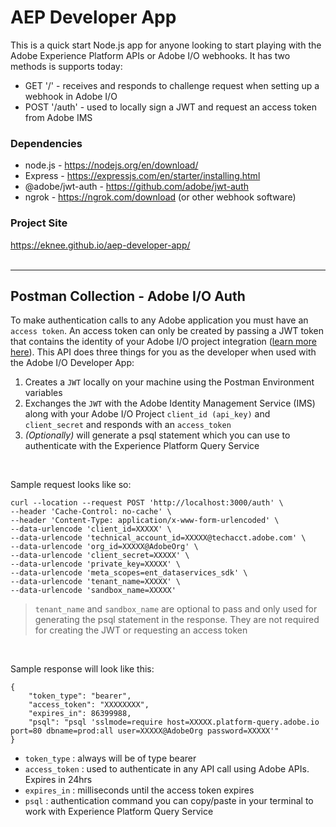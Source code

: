 # AEP Developer App
 
This is a quick start Node.js app for anyone looking to start playing with the Adobe Experience Platform APIs or Adobe I/O webhooks. It has two methods is supports today:

* GET '/' - receives and responds to challenge request when setting up a webhook in Adobe I/O
* POST '/auth' - used to locally sign a JWT and request an access token from Adobe IMS

### Dependencies
* node.js - https://nodejs.org/en/download/
* Express - https://expressjs.com/en/starter/installing.html
* @adobe/jwt-auth - https://github.com/adobe/jwt-auth
* ngrok - https://ngrok.com/download (or other webhook software)

### Project Site
https://eknee.github.io/aep-developer-app/
<br>
<br>

***

## Postman Collection - Adobe I/O Auth
To make authentication calls to any Adobe application you must have an `access token`. An access token can only be created by passing a JWT token that contains the identity of your Adobe I/O project integration ([learn more here](https://www.adobe.io/developer-console/docs/guides/authentication/JWT/)). This API does three things for you as the developer when used with the Adobe I/O Developer App: 
1) Creates a `JWT` locally on your machine using the Postman Environment variables 
2) Exchanges the `JWT` with the Adobe Identity Management Service (IMS) along with your Adobe I/O Project `client_id (api_key)` and `client_secret` and responds with an `access_token`
3) _(Optionally)_ will generate a psql statement which you can use to authenticate with the Experience Platform Query Service

<br>

Sample request looks like so:
```
curl --location --request POST 'http://localhost:3000/auth' \
--header 'Cache-Control: no-cache' \
--header 'Content-Type: application/x-www-form-urlencoded' \
--data-urlencode 'client_id=XXXXX' \
--data-urlencode 'technical_account_id=XXXXX@techacct.adobe.com' \
--data-urlencode 'org_id=XXXXX@AdobeOrg' \
--data-urlencode 'client_secret=XXXXX' \
--data-urlencode 'private_key=XXXXX' \
--data-urlencode 'meta_scopes=ent_dataservices_sdk' \
--data-urlencode 'tenant_name=XXXXX' \
--data-urlencode 'sandbox_name=XXXXX'
```
> `tenant_name` and `sandbox_name` are optional to pass and only used for generating the psql statement in the response. They are not required for creating the JWT or requesting an access token

<br>


Sample response will look like this:
```
{
    "token_type": "bearer",
    "access_token": "XXXXXXXX",
    "expires_in": 86399988,
    "psql": "psql 'sslmode=require host=XXXXX.platform-query.adobe.io port=80 dbname=prod:all user=XXXXX@AdobeOrg password=XXXXX'"
}
```

* `token_type` : always will be of type bearer
* `access_token` : used to authenticate in any API call using Adobe APIs. Expires in 24hrs
* `expires_in` : milliseconds until the access token expires
* `psql` : authentication command you can copy/paste in your terminal to work with Experience Platform Query Service
